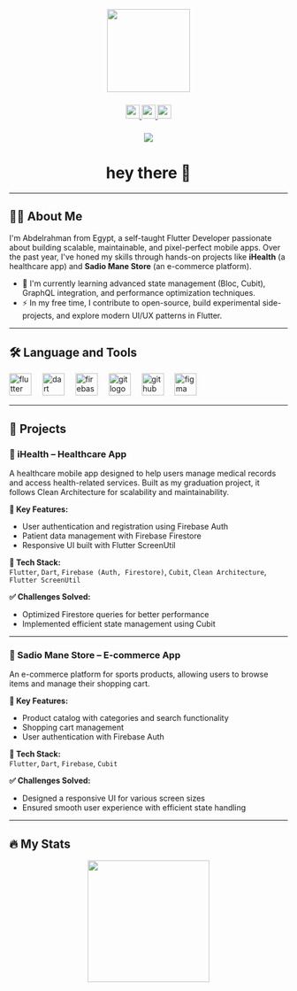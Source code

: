 <div align="center">
  <img height="150" src="https://media.giphy.com/media/M9gbBd9nbDrOTu1Mqx/giphy.gif" />
</div>

###

<div align="center">
  <a href="https://www.linkedin.com/in/abdelrahman-ezzeldean/">
    <img src="https://img.shields.io/static/v1?message=LinkedIn&logo=linkedin&label=&color=0077B5&logoColor=white&labelColor=&style=for-the-badge" height="25" />
  </a>
  <a href="mailto:abdelrahmanezzeldean@gmail.com">
    <img src="https://img.shields.io/static/v1?message=Gmail&logo=gmail&label=&color=D14836&logoColor=white&labelColor=&style=for-the-badge" height="25" />
  </a>
  <a href="https://www.facebook.com/abdo.aboali.33/">
    <img src="https://img.shields.io/static/v1?message=Facebook&logo=facebook&label=&color=1877F2&logoColor=white&labelColor=&style=for-the-badge" height="25" />
  </a>
</div>

###

<div align="center">
  <img src="https://visitor-badge.laobi.icu/badge?page_id=AbdelrahmanAddel.AbdelrahmanAddel&" />
</div>

###

<h1 align="center">hey there 👋</h1>

---

## 👨‍💻 About Me

I'm Abdelrahman from Egypt, a self-taught Flutter Developer passionate about building scalable, maintainable, and pixel-perfect mobile apps. Over the past year, I've honed my skills through hands-on projects like **iHealth** (a healthcare app) and **Sadio Mane Store** (an e-commerce platform).

- 🔭 I'm currently learning advanced state management (Bloc, Cubit), GraphQL integration, and performance optimization techniques.  
- ⚡ In my free time, I contribute to open-source, build experimental side-projects, and explore modern UI/UX patterns in Flutter.

---

## 🛠 Language and Tools

<div align="left">
  <img src="https://cdn.jsdelivr.net/gh/devicons/devicon/icons/flutter/flutter-original.svg" height="40" alt="flutter logo" />
  <img width="12"/>
  <img src="https://cdn.jsdelivr.net/gh/devicons/devicon/icons/dart/dart-original.svg" height="40" alt="dart logo" />
  <img width="12"/>
  <img src="https://cdn.jsdelivr.net/gh/devicons/devicon/icons/firebase/firebase-plain-wordmark.svg" height="40" alt="firebase logo" />
  <img width="12"/>
  <img src="https://cdn.jsdelivr.net/gh/devicons/devicon/icons/git/git-original.svg" height="40" alt="git logo" />
  <img width="12"/>
  <img src="https://cdn.jsdelivr.net/gh/devicons/devicon/icons/github/github-original.svg" height="40" alt="github logo" />
  <img width="12" />
  <img src="https://cdn.jsdelivr.net/gh/devicons/devicon/icons/figma/figma-original.svg" height="40" alt="figma logo"  />
</div>

---

## 🚀 Projects

### 📱 iHealth – Healthcare App

A healthcare mobile app designed to help users manage medical records and access health-related services. Built as my graduation project, it follows Clean Architecture for scalability and maintainability.

**🔑 Key Features:**
- User authentication and registration using Firebase Auth  
- Patient data management with Firebase Firestore  
- Responsive UI built with Flutter ScreenUtil

**🧰 Tech Stack:**  
`Flutter`, `Dart`, `Firebase (Auth, Firestore)`, `Cubit`, `Clean Architecture`, `Flutter ScreenUtil`

**✅ Challenges Solved:**
- Optimized Firestore queries for better performance  
- Implemented efficient state management using Cubit

---

### 🛒 Sadio Mane Store – E-commerce App

An e-commerce platform for sports products, allowing users to browse items and manage their shopping cart.

**🔑 Key Features:**
- Product catalog with categories and search functionality  
- Shopping cart management  
- User authentication with Firebase Auth

**🧰 Tech Stack:**  
`Flutter`, `Dart`, `Firebase`, `Cubit`

**✅ Challenges Solved:**
- Designed a responsive UI for various screen sizes  
- Ensured smooth user experience with efficient state handling

---

## 🔥 My Stats

<div align="center">
  <img src="https://streak-stats.demolab.com?user=AbdelrahmanAddel&locale=en&mode=daily&theme=dark&hide_border=false&border_radius=5" height="220" />
</div>

